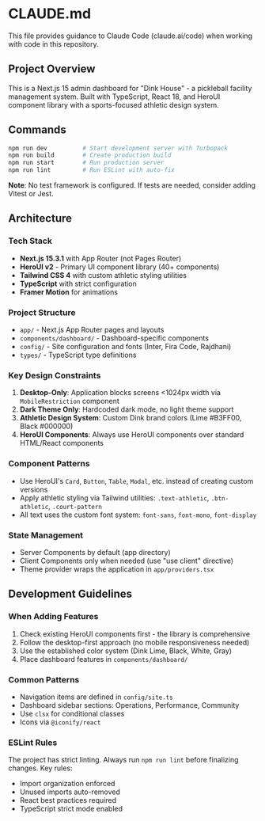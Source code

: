# CLAUDE.md

This file provides guidance to Claude Code (claude.ai/code) when working with code in this repository.

## Project Overview

This is a Next.js 15 admin dashboard for "Dink House" - a pickleball facility management system. Built with TypeScript, React 18, and HeroUI component library with a sports-focused athletic design system.

## Commands

```bash
npm run dev          # Start development server with Turbopack
npm run build        # Create production build
npm run start        # Run production server
npm run lint         # Run ESLint with auto-fix
```

**Note**: No test framework is configured. If tests are needed, consider adding Vitest or Jest.

## Architecture

### Tech Stack
- **Next.js 15.3.1** with App Router (not Pages Router)
- **HeroUI v2** - Primary UI component library (40+ components)
- **Tailwind CSS 4** with custom athletic styling utilities
- **TypeScript** with strict configuration
- **Framer Motion** for animations

### Project Structure
- `app/` - Next.js App Router pages and layouts
- `components/dashboard/` - Dashboard-specific components
- `config/` - Site configuration and fonts (Inter, Fira Code, Rajdhani)
- `types/` - TypeScript type definitions

### Key Design Constraints
1. **Desktop-Only**: Application blocks screens <1024px width via `MobileRestriction` component
2. **Dark Theme Only**: Hardcoded dark mode, no light theme support
3. **Athletic Design System**: Custom Dink brand colors (Lime #B3FF00, Black #000000)
4. **HeroUI Components**: Always use HeroUI components over standard HTML/React components

### Component Patterns
- Use HeroUI's `Card`, `Button`, `Table`, `Modal`, etc. instead of creating custom versions
- Apply athletic styling via Tailwind utilities: `.text-athletic`, `.btn-athletic`, `.court-pattern`
- All text uses the custom font system: `font-sans`, `font-mono`, `font-display`

### State Management
- Server Components by default (app directory)
- Client Components only when needed (use "use client" directive)
- Theme provider wraps the application in `app/providers.tsx`

## Development Guidelines

### When Adding Features
1. Check existing HeroUI components first - the library is comprehensive
2. Follow the desktop-first approach (no mobile responsiveness needed)
3. Use the established color system (Dink Lime, Black, White, Gray)
4. Place dashboard features in `components/dashboard/`

### Common Patterns
- Navigation items are defined in `config/site.ts`
- Dashboard sidebar sections: Operations, Performance, Community
- Use `clsx` for conditional classes
- Icons via `@iconify/react`

### ESLint Rules
The project has strict linting. Always run `npm run lint` before finalizing changes. Key rules:
- Import organization enforced
- Unused imports auto-removed
- React best practices required
- TypeScript strict mode enabled